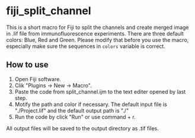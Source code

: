 # fiji_split_channel

This is a short macro for Fiji to split the channels and create merged image in .lif file from immunofluorescence experiments. There are three default colors: Blue, Red and Green. Please modify that before you use the macro, especially make sure the sequences in `colors` variable is correct.

## How to use
1. Open Fiji software.
2. Clik "Plugins -> New -> Macro".
3. Paste the code from split_channel.ijm to the text editer opened by last step.
4. Motify the path and color if necessary. The default input file is "./Project.lif" and the default output path is "./"
5. Run the code by click "Run" or use command + r. 


All output files will be saved to the output directory as .tif files. 
